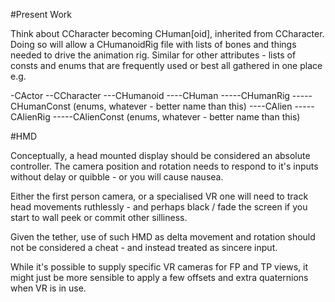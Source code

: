 #Present Work

Think about CCharacter becoming CHuman[oid], inherited from CCharacter. Doing so will allow a CHumanoidRig file with lists of bones and things needed to drive the animation rig. Similar for other attributes - lists of consts and enums that are frequently used or best all gathered in one place e.g.

-CActor
--CCharacter
---CHumanoid
----CHuman
-----CHumanRig
-----CHumanConst (enums, whatever - better name than this)
----CAlien
-----CAlienRig
-----CAlienConst (enums, whatever - better name than this)

#HMD

Conceptually, a head mounted display should be considered an absolute controller. The camera position and rotation needs to respond to it's inputs without delay or quibble - or you will cause nausea.

Either the first person camera, or a specialised VR one will need to track head movements ruthlessly - and perhaps black / fade the screen if you start to wall peek or commit other silliness.

Given the tether, use of such HMD as delta movement and rotation should not be considered a cheat - and instead treated as sincere input.

While it's possible to supply specific VR cameras for FP and TP views, it might just be more sensible to apply a few offsets and extra quaternions when VR is in use.